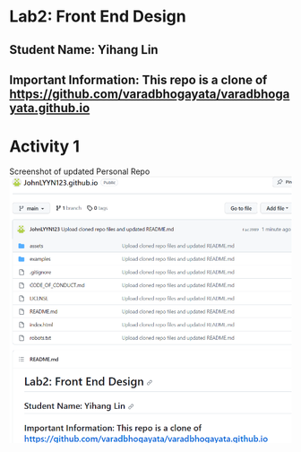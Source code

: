# Lab2: Front End Design

## Student Name: Yihang Lin
## Important Information: This repo is a clone of https://github.com/varadbhogayata/varadbhogayata.github.io 

# Activity 1
Screenshot of updated Personal Repo
![img.png](Images/img.png)